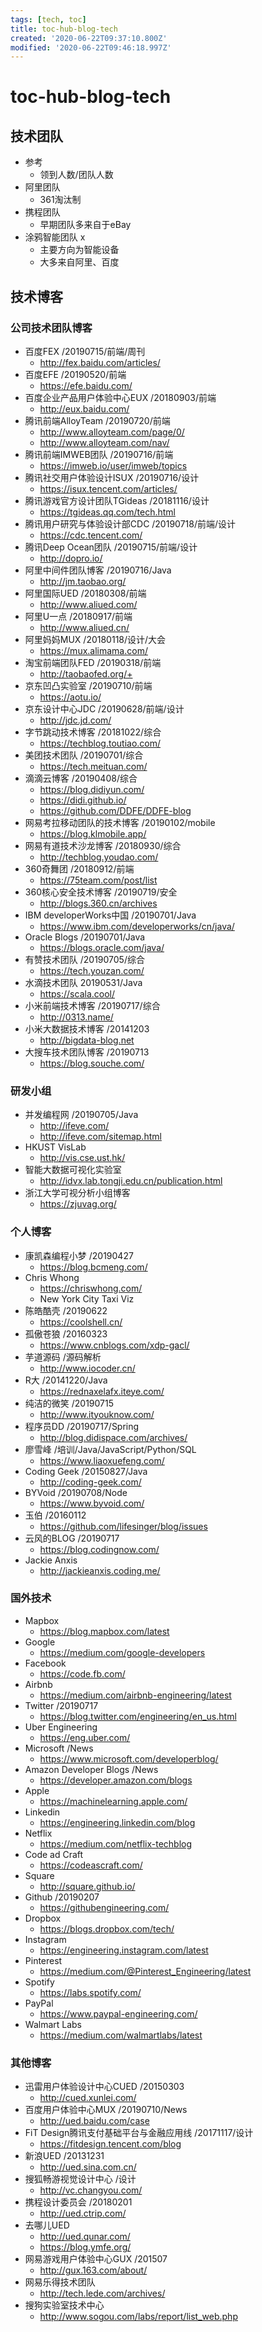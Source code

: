 ```yaml
---
tags: [tech, toc]
title: toc-hub-blog-tech
created: '2020-06-22T09:37:10.800Z'
modified: '2020-06-22T09:46:18.997Z'
---
```


# toc-hub-blog-tech

## 技术团队

- 参考
  - 领到人数/团队人数
- 阿里团队
  - 361淘汰制
- 携程团队
  - 早期团队多来自于eBay
- 涂鸦智能团队 x
  - 主要方向为智能设备
  - 大多来自阿里、百度

## 技术博客

### 公司技术团队博客

- 百度FEX /20190715/前端/周刊
  - http://fex.baidu.com/articles/
- 百度EFE /20190520/前端
  - https://efe.baidu.com/
- 百度企业产品用户体验中心EUX /20180903/前端
  - http://eux.baidu.com/
- 腾讯前端AlloyTeam /20190720/前端
  - http://www.alloyteam.com/page/0/
  - http://www.alloyteam.com/nav/
- 腾讯前端IMWEB团队 /20190716/前端
  - https://imweb.io/user/imweb/topics
- 腾讯社交用户体验设计ISUX /20190716/设计
  - https://isux.tencent.com/articles/
- 腾讯游戏官方设计团队TGideas /20181116/设计
  - https://tgideas.qq.com/tech.html
- 腾讯用户研究与体验设计部CDC /20190718/前端/设计
  - https://cdc.tencent.com/
- 腾讯Deep Ocean团队 /20190715/前端/设计
  - http://dopro.io/
- 阿里中间件团队博客 /20190716/Java
  - http://jm.taobao.org/
- 阿里国际UED /20180308/前端
  - http://www.aliued.com/
- 阿里U一点 /20180917/前端
  - http://www.aliued.cn/
- 阿里妈妈MUX /20180118/设计/大会
  - https://mux.alimama.com/
- 淘宝前端团队FED /20190318/前端
  - http://taobaofed.org/+
- 京东凹凸实验室 /20190710/前端
  - https://aotu.io/
- 京东设计中心JDC /20190628/前端/设计
  - http://jdc.jd.com/
- 字节跳动技术博客 /20181022/综合
  - https://techblog.toutiao.com/
- 美团技术团队 /20190701/综合
  - https://tech.meituan.com/
- 滴滴云博客 /20190408/综合
  - https://blog.didiyun.com/
  - https://didi.github.io/
  - https://github.com/DDFE/DDFE-blog
- 网易考拉移动团队的技术博客 /20190102/mobile
  - https://blog.klmobile.app/
- 网易有道技术沙龙博客 /20180930/综合
  - http://techblog.youdao.com/
- 360奇舞团 /20180912/前端
  - https://75team.com/post/list
- 360核心安全技术博客 /20190719/安全
  - http://blogs.360.cn/archives
- IBM developerWorks中国 /20190701/Java
  - https://www.ibm.com/developerworks/cn/java/
- Oracle Blogs /20190701/Java
  - https://blogs.oracle.com/java/
- 有赞技术团队 /20190705/综合
  - https://tech.youzan.com/
- 水滴技术团队 20190531/Java
  - https://scala.cool/
- 小米前端技术博客 /20190717/综合
  - http://0313.name/
- 小米大数据技术博客 /20141203
  - http://bigdata-blog.net
- 大搜车技术团队博客 /20190713
  - https://blog.souche.com/

### 研发小组

- 并发编程网 /20190705/Java
  - http://ifeve.com/
  - http://ifeve.com/sitemap.html
- HKUST VisLab
  - http://vis.cse.ust.hk/
- 智能大数据可视化实验室
  - http://idvx.lab.tongji.edu.cn/publication.html
- 浙江大学可视分析小组博客
  - https://zjuvag.org/

### 个人博客

- 康凯森编程小梦 /20190427
  - https://blog.bcmeng.com/
- Chris Whong
  - https://chriswhong.com/
  - New York City Taxi Viz
- 陈皓酷壳 /20190622
  - https://coolshell.cn/
- 孤傲苍狼 /20160323
  - https://www.cnblogs.com/xdp-gacl/
- 芋道源码 /源码解析
  - http://www.iocoder.cn/
- R大 /20141220/Java
  - https://rednaxelafx.iteye.com/
- 纯洁的微笑 /20190715
  - http://www.ityouknow.com/
- 程序员DD /20190717/Spring
  - http://blog.didispace.com/archives/
- 廖雪峰 /培训/Java/JavaScript/Python/SQL
  - https://www.liaoxuefeng.com/
- Coding Geek /20150827/Java
  - http://coding-geek.com/
- BYVoid /20190708/Node
  - https://www.byvoid.com/
- 玉伯 /20160112
  - https://github.com/lifesinger/blog/issues
- 云风的BLOG /20190717
  - https://blog.codingnow.com/
- Jackie Anxis
  - http://jackieanxis.coding.me/

### 国外技术

- Mapbox
  - https://blog.mapbox.com/latest
- Google 
  - https://medium.com/google-developers
- Facebook
  - https://code.fb.com/
- Airbnb
  - https://medium.com/airbnb-engineering/latest
- Twitter /20190717
  - https://blog.twitter.com/engineering/en_us.html
- Uber Engineering
  - https://eng.uber.com/
- Microsoft /News
  - https://www.microsoft.com/developerblog/
- Amazon Developer Blogs /News
  - https://developer.amazon.com/blogs
- Apple
  - https://machinelearning.apple.com/
- Linkedin
  - https://engineering.linkedin.com/blog
- Netflix
  - https://medium.com/netflix-techblog
- Code ad Craft
  - https://codeascraft.com/
- Square
  - http://square.github.io/
- Github /20190207
  - https://githubengineering.com/
- Dropbox
  - https://blogs.dropbox.com/tech/
- Instagram 
  - https://engineering.instagram.com/latest
- Pinterest
  - https://medium.com/@Pinterest_Engineering/latest
- Spotify
  - https://labs.spotify.com/
- PayPal
  - https://www.paypal-engineering.com/
- Walmart Labs
  - https://medium.com/walmartlabs/latest

### 其他博客

- 迅雷用户体验设计中心CUED /20150303
  - http://cued.xunlei.com/
- 百度用户体验中心MUX /20190710/News
  - http://ued.baidu.com/case
- FiT Design腾讯支付基础平台与金融应用线 /20171117/设计
  - https://fitdesign.tencent.com/blog
- 新浪UED /20131231
  - http://ued.sina.com.cn/
- 搜狐畅游视觉设计中心 /设计
  - http://vc.changyou.com/
- 携程设计委员会 /20180201
  - http://ued.ctrip.com/
- 去哪儿UED
  - http://ued.qunar.com/
  - https://blog.ymfe.org/
- 网易游戏用户体验中心GUX /201507
  - http://gux.163.com/about/
- 网易乐得技术团队
  - http://tech.lede.com/archives/
- 搜狗实验室技术中心 
  - http://www.sogou.com/labs/report/list_web.php
